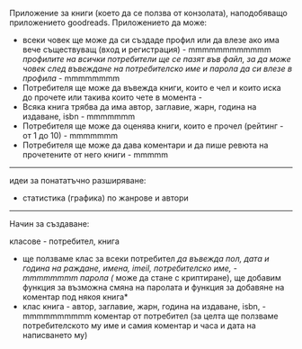 Приложение за книги (което да се ползва от конзолата), наподобяващо приложението goodreads.
Приложението да може:
 - всеки човек ще може да си създаде профил или да влезе ако има вече съществуващ (вход и регистрация) - mmmmmmmmmmmm
  *профилите на всички потребители ще се пазят във файл, за да може човек след въвеждане на потребителско име и парола да си влезе в профила* - mmmmmmmm
 - Потребителя ще може да въвежда книги, които е чел и които иска до прочете или такива които чете в момента -
 - Всяка книга трябва да има автор, заглавие, жарн, година на издаване, isbn  - mmmmmmm
 - Потребителя ще може да оценява книги, които е прочел (рейтинг - от 1 до 10) - mmmmmmm
 - Потребителя ще може да дава коментари и да пише ревюта на прочетените от него книги - mmmmm

* * *
идеи за понататъчно разширяване:
- статистика (графика) по жанрове и автори


-------
Начин за създаване:

класове - потребител, книга

- ще ползваме клас за всеки потребител *да въвежда пол, дата и година на раждане, имена, imeil, потребителско име, - mmmmmmmm
  парола (* може да стане с криптиране), ще добавим функция за възможна смяна на паролата и функция за добавяне на коментар под някоя книга*
- клас книга - автор, заглавие, жарн, година на издаване, isbn, - mmmmmmmmmm
  коментар от потребител (за целта ще ползваме потребителското му име и самия коментар и часа и дата на написването му)


 
